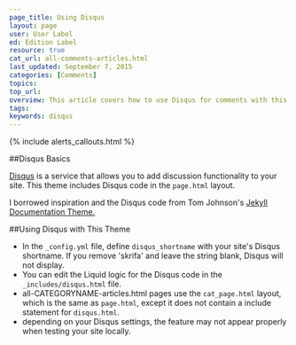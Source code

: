 ```yaml
---
page_title: Using Disqus
layout: page
user: User Label
ed: Edition Label
resource: true
cat_url: all-comments-articles.html
last_updated: September 7, 2015
categories: [Comments]
topics:
top_url:
overview: This article covers how to use Disqus for comments with this theme.
tags:
keywords: disqus
---
```

{% include alerts_callouts.html %}

##Disqus Basics

[Disqus](https://disqus.com/about/) is a service that allows you to add discussion functionality to your site. This theme includes Disqus code in the ```page.html``` layout.


I borrowed inspiration and the Disqus code from Tom Johnson's <a href="https://github.com/tomjohnson1492/documentation-theme-jekyll">Jekyll Documentation Theme.</a>


##Using Disqus with This Theme

- In the ```_config.yml``` file, define ```disqus_shortname``` with your site's Disqus shortname. If you remove 'skrifa' and leave the string blank, Disqus will not display.
- You can edit the Liquid logic for the Disqus code in the ```_includes/disqus.html``` file.
- all-CATEGORYNAME-articles.html pages use the ```cat_page.html``` layout, which is the same as ```page.html```, except it does not contain a include statement for ```disqus.html```.
- depending on your Disqus settings, the feature may not appear properly when testing your site locally.
